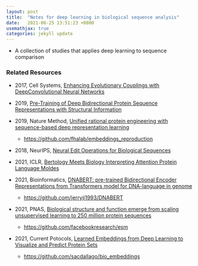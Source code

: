 ```yaml
---
layout: post
title:  "Notes for deep learning in biological sequence analysis"
date:   2021-06-25 13:51:23 +0800
usemathjax: true
categories: jekyll update
---
```


- A collection of studies that applies deep learning to sequence comparison

### Related Resources

- 2017, Cell Systems, [Enhancing Evolutionary Couplings with DeepConvolutional Neural Networks](https://linkinghub.elsevier.com/retrieve/pii/S2405-4712(17)30542-2)

- 2019, [Pre-Training of Deep Bidirectional Protein Sequence Representations with Structural Information](https://arxiv.org/abs/1912.05625)

- 2019, Nature Method, [Unified rational protein engineering with sequence-based deep representation learning](https://www.nature.com/articles/s41592-019-0598-1)
  - <https://github.com/fhalab/embeddings_reproduction>

- 2018, NeurIPS, [Neural Edit Operations for Biological Sequences](https://proceedings.neurips.cc/paper/2018/file/d0921d442ee91b896ad95059d13df618-Paper.pdf)

- 2021, ICLR, [Bertology Meets Biology Interpreting Attention Protein Language Moldes](https://arxiv.org/abs/2006.15222)

- 2021, Bioinformatics, [DNABERT: pre-trained Bidirectional Encoder Representations from Transformers model for DNA-language in genome](https://academic.oup.com/bioinformatics/advance-article/doi/10.1093/bioinformatics/btab083/6128680)
  - <https://github.com/jerryji1993/DNABERT>

- 2021, PNAS, [Biological structure and function emerge from scaling unsupervised learning to 250 million protein sequences](https://www.pnas.org/content/118/15/e2016239118)
  - <https://github.com/facebookresearch/esm>

- 2021, Current Potocols, [Learned Embeddings from Deep Learning to Visualize and Predict Protein Sets](https://currentprotocols.onlinelibrary.wiley.com/doi/10.1002/cpz1.113)
  - <https://github.com/sacdallago/bio_embeddings>

